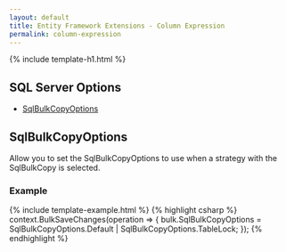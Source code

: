 ```yaml
---
layout: default
title: Entity Framework Extensions - Column Expression
permalink: column-expression
---
```


{% include template-h1.html %}
## SQL Server Options
- [SqlBulkCopyOptions](#sqlbulkcopyoptions)

## SqlBulkCopyOptions
Allow you to set the SqlBulkCopyOptions to use when a strategy with the SqlBulkCopy is selected.

### Example
{% include template-example.html %} 
{% highlight csharp %}
context.BulkSaveChanges(operation =>
{
   bulk.SqlBulkCopyOptions = SqlBulkCopyOptions.Default | SqlBulkCopyOptions.TableLock;
});
{% endhighlight %}
